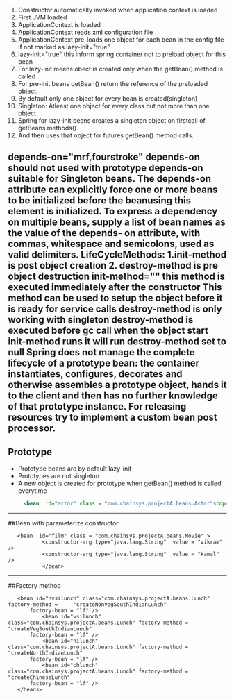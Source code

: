  1. Constructor automatically invoked when application context is loaded
  1. First JVM loaded
  1. ApplicationContext is loaded
  1. ApplicationContext reads xml configuration file
  1. ApplicationContext pre-loads one object for each bean in the config file
      if not marked as        lazy-init="true"
  1. lazy-init="true" this inform spring container not to preload object for this bean
  1. For lazy-init means obect is created only when the getBean() method is called 
  1. For pre-init beans getBean() return the reference of the preloaded object.
  1. By default only one object for every bean is created(singleton)
  1. Singleton: Atleast one object for every class but not more than one object
  1. Spring for lazy-init beans creates a singleton object on firstcall of getBeans methods()
  1. And then uses that object for futures getBean() method calls.
   
depends-on="mrf,fourstroke"
depends-on should not used with prototype
 depends-on suitable for Singleton beans.
The depends-on attribute can explicitly force one or more beans to be initialized before the beanusing this element is initialized. 
To express a dependency on multiple beans, supply a list of bean names as the value of the depends-	on attribute, with commas, whitespace and semicolons, used as valid delimiters.
LifeCycleMethods:
1.init-method is post object creation
2. destroy-method is pre object destruction	
	init-method="" this method is executed immediately after the constructor
 	This method can be used to setup the object before it is ready for service calls
 	destroy-method is only working with singleton
	 destroy-method is executed before gc call
 	when the object start init-method runs it will run destroy-method set to null 
 	Spring does not manage the complete lifecycle of a prototype bean: the container instantiates, 	configures, decorates and otherwise 	assembles a prototype object, hands it to the client and 	then has no further knowledge of that prototype instance. For releasing 	resources try to 	implement a custom bean post processor.
---  
  
## Prototype

- Prototype beans are by default lazy-init  
- Prototypes are not singleton  
- A new object is created for prototype when getBean() method is called everytime

 ``` xml
      <bean  id="actor" class = "com.chainsys.projectA.beans.Actor"scope="prototype"></bean>	
 ```
----

##Bean with parameterize constructor

 ```
    <bean  id="film" class = "com.chainsys.projectA.beans.Movie" >
  	 		<constructor-arg type="java.lang.String"  value = "vikram" />
  	 		<constructor-arg type="java.lang.String"  value = "kamal" />
  	 		</bean> 
 ```
 
 ----
##Factory method


 ```  
    <bean id="nvsilunch" class="com.chainsys.projectA.beans.Lunch" factory-method = 	"createNonVegSouthIndianLunch"
		factory-bean = "lf" />
			<bean id="vsilunch" class="com.chainsys.projectA.beans.Lunch" factory-method = 	"createVegSouthIndianLunch"
		factory-bean = "lf" />
			<bean id="nilunch" class="com.chainsys.projectA.beans.Lunch" factory-method = 	"createNorthIndianLunch"
		factory-bean = "lf" />
			<bean id="chlunch" class="com.chainsys.projectA.beans.Lunch" factory-method = 	"createChineseLunch"
		factory-bean = "lf" />
	</beans>
 ```